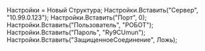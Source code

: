 Настройки = Новый Структура;
Настройки.Вставить("Сервер", "10.99.0.123");
Настройки.Вставить("Порт", 0);
Настройки.Вставить("Пользователь", "РОБОТ");
Настройки.Вставить("Пароль", "Ry9CUmun");
Настройки.Вставить("ЗащищенноеСоединение", Ложь);
